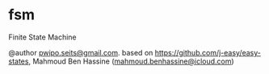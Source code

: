 # fsm

Finite State Machine

@author pwipo.seits@gmail.com. based on https://github.com/j-easy/easy-states, Mahmoud Ben Hassine (mahmoud.benhassine@icloud.com)